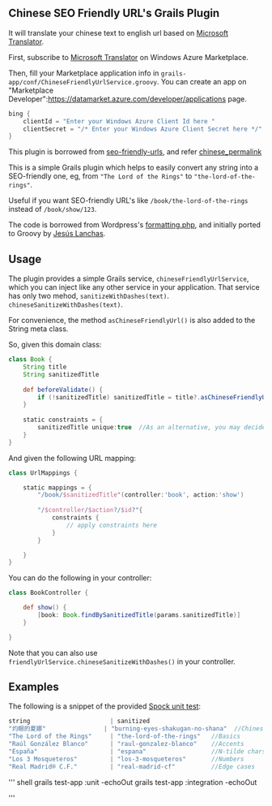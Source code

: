 ## Chinese SEO Friendly URL's Grails Plugin

It will translate your chinese text to english url based on [Microsoft Translator](https://datamarket.azure.com/dataset/bing/microsofttranslator).

First, subscribe to [Microsoft Translator](https://datamarket.azure.com/dataset/bing/microsofttranslator) on Windows Azure Marketplace.

Then, fill your Marketplace application info in <code>grails-app/conf/ChineseFriendlyUrlService.groovy</code>. You can create an app on "Marketplace Developer":https://datamarket.azure.com/developer/applications page.

``` groovy
bing {
	clientId = "Enter your Windows Azure Client Id here "
	clientSecret = "/* Enter your Windows Azure Client Secret here */"
}
```

This plugin is borrowed from [seo-friendly-urls](https://github.com/alvarosanchez/seo-friendly-urls), and refer [chinese_permalink](https://github.com/flyerhzm/chinese_permalink)



This is a simple Grails plugin which helps to easily convert any string into a SEO-friendly one, 
eg, from `"The Lord of the Rings"` to `"the-lord-of-the-rings"`.

Useful if you want SEO-friendly URL's like `/book/the-lord-of-the-rings` instead of `/book/show/123`.

The code is borrowed from Wordpress's [formatting.php](http://core.svn.wordpress.org/trunk/wp-includes/formatting.php), 
and initially ported to Groovy by [Jesús Lanchas](https://github.com/chechu).

## Usage

The plugin provides a simple Grails service, `chineseFriendlyUrlService`, which you can inject like any other service in your application.
That service has only two mehod, `sanitizeWithDashes(text)`. `chineseSanitizeWithDashes(text)`.

For convenience, the method `asChineseFriendlyUrl()` is also added to the String meta class.

So, given this domain class:
``` groovy
class Book {
	String title
	String sanitizedTitle
	
	def beforeValidate() {
		if (!sanitizedTitle) sanitizedTitle = title?.asChineseFriendlyUrl()
	}
	
	static constraints = {
		sanitizedTitle unique:true	//As an alternative, you may decide to make sanitizedTitle replace the default id.
	}
}
```

And given the following URL mapping: 
``` groovy
class UrlMappings {

	static mappings = {
		"/book/$sanitizedTitle"(controller:'book', action:'show')
	
		"/$controller/$action?/$id?"{
			constraints {
				// apply constraints here
			}
		}

	}
}
```
 
You can do the following in your controller:

``` groovy
class BookController {

	def show() {
		[book: Book.findBySanitizedTitle(params.sanitizedTitle)]
	}

}
```

Note that you can also use `friendlyUrlService.chineseSanitizeWithDashes()` in your controller.

## Examples

The following is a snippet of the provided 
[Spock unit test](seo-friendly-urls/blob/master/test/unit/es/salenda/plugins/seo/friendly/urls/ChineseFriendlyUrlServiceSpec.groovy):

``` groovy
string                      | sanitized
"灼眼的夏娜"                | "burning-eyes-shakugan-no-shana"  //Chinese
"The Lord of the Rings"     | "the-lord-of-the-rings"   //Basics
"Raúl González Blanco"      | "raul-gonzalez-blanco"    //Accents
"España"                    | "espana"                  //N-tilde chars
"Los 3 Mosqueteros"         | "los-3-mosqueteros"       //Numbers
"Real Madrid® C.F."         | "real-madrid-cf"          //Edge cases
```

''' shell
grails test-app :unit  -echoOut
grails test-app :integration  -echoOut

'''